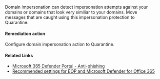 Domain Impersonation can detect impersonation attempts against your domains or domains that look very similiar to your domains. Move messages that are caught using this impersonation protection to Quarantine.

#### Remediation action
Configure domain impersonation action to Quarantine.

#### Related Links

* [Microsoft 365 Defender Portal - Anti-phishing](https://security.microsoft.com/antiphishing) 
* [Recommended settings for EOP and Microsoft Defender for Office 365](https://aka.ms/orca-atpp-docs-7)
